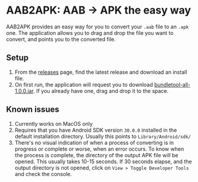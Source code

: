 # AAB2APK: AAB -> APK the easy way

AAB2APK provides an easy way for you to convert your `.aab` file to an `.apk` one. The application allows you to drag and drop the file you want to convert, and points you to the converted file.

## Setup

1. From the [releases](https://github.com/makunomark/aab2apk/releases) page, find the latest release and download an install file.
1. On first run, the application will request you to download [bundletool-all-1.0.0.jar](https://github.com/google/bundletool/releases/download/1.0.0/bundletool-all-1.0.0.jar). If you already have one, drag and drop it to the space.

## Known issues

1. Currently works on MacOS only
1. Requires that you have Android SDK version `30.0.0` installed in the default installation directory. Usually this points to `Library/Android/sdk/`
1. There's no visual indication of when a process of converting is in progress or complete or worse, when an error occurs. To know when the process is complete, the directory of the output APK file will be opened. This usually takes 10-15 seconds. If 30 seconds elapse, and the output directory is not opened, click on `View > Toggle Developer Tools` and check the console.
